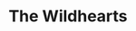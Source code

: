---
title: "The Wildhearts"
summary: "The Wildhearts are an English rock band, formed in 1989 in Newcastle upon Tyne. The band's sound is a mixture of hard rock and melodic pop music, often described in the music press as combining influences as diverse as the Beatles and 1980s-era Metallica. The Wildhearts achieved several top 20 singles and two top 10 albums in Britain, though they also faced difficulties with record companies and many internal problems often relating to drugs and depression. Much of the band's early career was affected by bitter feuds with their record company, East West.
Throughout the band's history, members have regularly been replaced, with the only constant member being the band's founder, singer and guitarist Ginger. Several band members have appeared in the line-up more than once. The band has also been split up or placed on hiatus by Ginger multiple times. In the 2010s, the band convened occasionally for various anniversary tours. A 2018 anniversary tour by the band's 1995 lineup led to a return to the studio. They released a new album in 2019 after a ten-year hiatus. Their most recent album, 21st Century Love Songs, was released in September 2021."
image: "the-wildhearts.jpg"
apple_music_artist_url: "https://music.apple.com/gb/artist/the-wildhearts/5046417"
wikipedia_url: "https://en.wikipedia.org/wiki/The_Wildhearts"
---